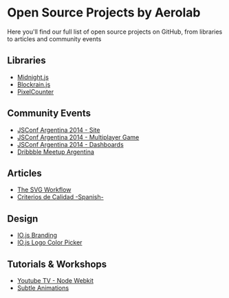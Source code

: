 Open Source Projects by Aerolab
===============================

Here you'll find our full list of open source projects on GitHub, from libraries to articles and community events


## Libraries

* [Midnight.js](https://github.com/Aerolab/midnight.js)
* [Blockrain.js](https://github.com/Aerolab/blockrain.js)
* [PixelCounter](https://github.com/Aerolab/pixelcounter)


## Community Events

* [JSConf Argentina 2014 - Site](https://github.com/jsconf/jsconfar-2014)
* [JSConf Argentina 2014 - Multiplayer Game](https://github.com/jsconf/jsconfar-2014-game)
* [JSConf Argentina 2014 - Dashboards](https://github.com/jsconf/jsconfar-2014-dashboard)
* [Dribbble Meetup Argentina](https://github.com/Aerolab/meeetup)


## Articles

* [The SVG Workflow](https://github.com/Aerolab/svg)
* [Criterios de Calidad -Spanish-](https://github.com/Aerolab/criterios)


## Design

* [IO.js Branding](https://github.com/Aerolab/iojs-logo)
* [IO.js Logo Color Picker](https://github.com/Aerolab/iojs-colorpicker)


## Tutorials & Workshops

* [Youtube TV - Node Webkit](https://github.com/Aerolab/youtube-tv)
* [Subtle Animations](https://github.com/Aerolab/subtle-animations)
